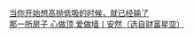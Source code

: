   
[当你开始想高抛低吸的时候，就已经输了](http://www.dianyue.me/archives/252/7nv8ur2twgbmpwgg/)  
[那一所房子 心做顶,爱做墙丨安然（选自财富星空）](http://www.dianyue.me/archives/838/h2gyjtpiti83o18s/)